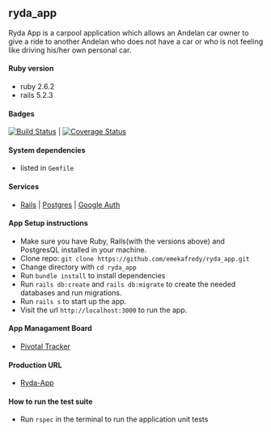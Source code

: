 ## ryda_app
Ryda App is a carpool application which allows an Andelan car owner to give a ride to another Andelan who does not have a car or who is not feeling like driving his/her own personal car.

#### Ruby version
  - ruby 2.6.2
  - rails 5.2.3


#### Badges
  [![Build Status](https://travis-ci.org/emekafredy/ryda_app.svg?branch=master)](https://travis-ci.org/emekafredy/ryda_app) |
  [![Coverage Status](https://coveralls.io/repos/github/emekafredy/ryda_app/badge.svg?branch=master)](https://coveralls.io/github/emekafredy/ryda_app?branch=master)


#### System dependencies
  - listed in `Gemfile`


#### Services
  - [Rails](https://rubyonrails.org/) | [Postgres](https://www.postgresql.org/) | [Google Auth](https://console.developers.google.com/apis/library)


#### App Setup instructions
  - Make sure you have Ruby, Rails(with the versions above) and PostgresQL installed in your machine.
  - Clone repo: `git clone https://github.com/emekafredy/ryda_app.git`
  - Change directory with `cd ryda_app`
  - Run `bundle install` to install dependencies
  - Run `rails db:create` and `rails db:migrate` to create the needed databases and run migrations.
  - Run `rails s` to start up the app.
  - Visit the url `http://localhost:3000` to run the app.

#### App Managament Board
  - [Pivotal Tracker](https://www.pivotaltracker.com/n/projects/2351545)

#### Production URL
  - [Ryda-App](https://ryda-app.herokuapp.com/)

#### How to run the test suite
  - Run `rspec` in the terminal to run the application unit tests
